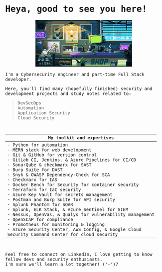 <samp>
<h1>
  Heya, good to see you here!
</h1> 

<div>
  <p align="center">
    <img height="150" src="https://github.com/Helcony/Helcony/blob/92c68a809eaaf3847d5474d321915f4ad604b04c/welcome.gif">
  </p>


  I'm a Cybersecurity engineer and part-time Full Stack developer. <br/>
  
  Here, you'll find many (hopefully finished) security and development projects and study notes related to:
  > DevSecOps<br/>
  > Automation<br/>
  > Application Security<br/>
  > Cloud Security<br/>
    
  <br/>

  <div align="center">
  
  | My toolkit and expertises |
  |----------------------|
  | - Python for automation <br/> - MERN stack for web development <br/> - Git & GitHub for version control<br/> - GitLab CI, Jenkins, & Azure Pipelines for CI/CD <br/> - SonarQube & checkmarx for SAST <br/> - Burp Suite for DAST <br/> - Snyk & OWASP Dependency-Check for SCA <br/> - Checkmarx for IAS <br/> - Docker Bench for Security for container security <br/> - Terraform for IaC security <br/> - Azure Key Vault for secrets management <br/> - Postman and Burp Suite for API security <br/> - Splunk Phantom for SOAR <br/> - Splunk, ELK Stack, & Azure Sentinel for SIEM <br/> - Nessus, OpenVas, & Qualys for vulnerability management <br/> - OpenSCAP for compliance <br/> - Promotheus for monitoring & logging <br/> - Azure Security Center, AWS Config, & Google Cloud <br/>Security Command Center for cloud security |
  
  </div>

  <br/>

  
  Feel free to connect on LinkedIn, I love getting to know fellow devs and security enthusiasts. <br/>
  I'm sure we'll learn a lot together! ('-')7<br/>

<div/>

<samp/>

